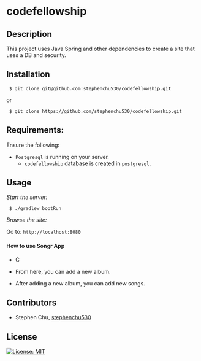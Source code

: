# codefellowship

## Description
This project uses Java Spring and other dependencies  to create a site that uses a DB and security.
## Installation

```
 $ git clone git@github.com:stephenchu530/codefellowship.git
```
or
```
 $ git clone https://github.com/stephenchu530/codefellowship.git
```

## Requirements:

Ensure the following:

* `Postgresql` is running on your server.
  * `codefellowship` database is created in `postgresql`.

## Usage

*Start the server:*
```
 $ ./gradlew bootRun
```

*Browse the site:*

Go to: `http://localhost:8080`


#### How to use Songr App
* C

* From here, you can add a new album.

* After adding a new album, you can add new songs.

## Contributors
* Stephen Chu, [stephenchu530](https://github.com/stephenchu530)

## License
[![License: MIT](https://img.shields.io/badge/License-MIT-yellow.svg)](https://github.com/stephenchu530/codefellowship/blob/master/LICENSE)

